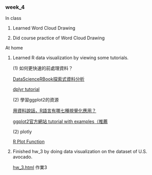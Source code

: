 ### week_4

In class

1. Learned Word Cloud Drawing
  
2. Did course practice of Word Cloud Drawing
  
  
At home

1. Learned R data visualization by viewing some tutorials.
  
   (1) 如何更快速的前處理資料？
   
      [DataScienceRBook探索式資料分析](https://yijutseng.github.io/DataScienceRBook/eda.html)
      
      [dplyr tutorial](http://genomicsclass.github.io/book/pages/dplyr_tutorial.html)
   
   (2) 學習ggplot2的資源
   
      [用資料說話，R語言有哪七種視覺化應用？](https://www.tipelse.com/article/686868.html)
      
      [ggplot2官方網站 tutorial with examples（推薦](https://plot.ly/ggplot2/getting-started/)

   (2) plotly
      
      [R Plot Function](https://www.datamentor.io/r-programming/plot-function/)
      
2. Finished hw_3 by doing data visualization on the dataset of U.S. avocado.

    [hw_3.html](https://goodjob0823.github.io/CSX_RProject_Fall_2018/week_3/hw_3/task_3/hw_3.html) 作業3
